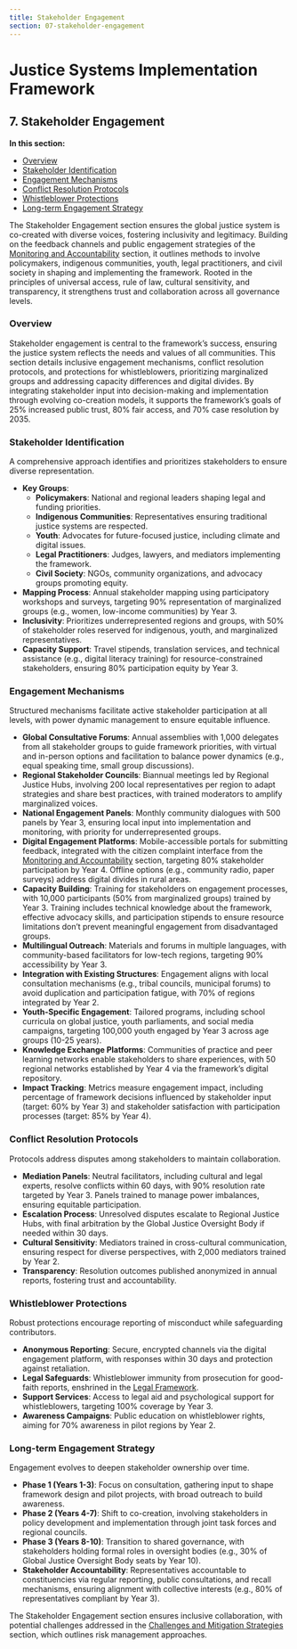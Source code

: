```yaml
---
title: Stakeholder Engagement
section: 07-stakeholder-engagement
---
```


# Justice Systems Implementation Framework

## <a id="07-stakeholder-engagement"></a>7. Stakeholder Engagement

**In this section:**
- [Overview](#overview)
- [Stakeholder Identification](#stakeholder-identification)
- [Engagement Mechanisms](#engagement-mechanisms)
- [Conflict Resolution Protocols](#conflict-resolution-protocols)
- [Whistleblower Protections](#whistleblower-protections)
- [Long-term Engagement Strategy](#long-term-engagement-strategy)

The Stakeholder Engagement section ensures the global justice system is co-created with diverse voices, fostering inclusivity and legitimacy. Building on the feedback channels and public engagement strategies of the [Monitoring and Accountability](/frameworks/docs/implementation/justice#06-monitoring-accountability) section, it outlines methods to involve policymakers, indigenous communities, youth, legal practitioners, and civil society in shaping and implementing the framework. Rooted in the principles of universal access, rule of law, cultural sensitivity, and transparency, it strengthens trust and collaboration across all governance levels.

### <a id="overview"></a>Overview
Stakeholder engagement is central to the framework’s success, ensuring the justice system reflects the needs and values of all communities. This section details inclusive engagement mechanisms, conflict resolution protocols, and protections for whistleblowers, prioritizing marginalized groups and addressing capacity differences and digital divides. By integrating stakeholder input into decision-making and implementation through evolving co-creation models, it supports the framework’s goals of 25% increased public trust, 80% fair access, and 70% case resolution by 2035.

### <a id="stakeholder-identification"></a>Stakeholder Identification
A comprehensive approach identifies and prioritizes stakeholders to ensure diverse representation.

- **Key Groups**:
  - **Policymakers**: National and regional leaders shaping legal and funding priorities.
  - **Indigenous Communities**: Representatives ensuring traditional justice systems are respected.
  - **Youth**: Advocates for future-focused justice, including climate and digital issues.
  - **Legal Practitioners**: Judges, lawyers, and mediators implementing the framework.
  - **Civil Society**: NGOs, community organizations, and advocacy groups promoting equity.
- **Mapping Process**: Annual stakeholder mapping using participatory workshops and surveys, targeting 90% representation of marginalized groups (e.g., women, low-income communities) by Year 3.
- **Inclusivity**: Prioritizes underrepresented regions and groups, with 50% of stakeholder roles reserved for indigenous, youth, and marginalized representatives.
- **Capacity Support**: Travel stipends, translation services, and technical assistance (e.g., digital literacy training) for resource-constrained stakeholders, ensuring 80% participation equity by Year 3.

### <a id="engagement-mechanisms"></a>Engagement Mechanisms
Structured mechanisms facilitate active stakeholder participation at all levels, with power dynamic management to ensure equitable influence.

- **Global Consultative Forums**: Annual assemblies with 1,000 delegates from all stakeholder groups to guide framework priorities, with virtual and in-person options and facilitation to balance power dynamics (e.g., equal speaking time, small group discussions).
- **Regional Stakeholder Councils**: Biannual meetings led by Regional Justice Hubs, involving 200 local representatives per region to adapt strategies and share best practices, with trained moderators to amplify marginalized voices.
- **National Engagement Panels**: Monthly community dialogues with 500 panels by Year 3, ensuring local input into implementation and monitoring, with priority for underrepresented groups.
- **Digital Engagement Platforms**: Mobile-accessible portals for submitting feedback, integrated with the citizen complaint interface from the [Monitoring and Accountability](/frameworks/docs/implementation/justice#06-monitoring-accountability) section, targeting 80% stakeholder participation by Year 4. Offline options (e.g., community radio, paper surveys) address digital divides in rural areas.
- **Capacity Building**: Training for stakeholders on engagement processes, with 10,000 participants (50% from marginalized groups) trained by Year 3. Training includes technical knowledge about the framework, effective advocacy skills, and participation stipends to ensure resource limitations don’t prevent meaningful engagement from disadvantaged groups.
- **Multilingual Outreach**: Materials and forums in multiple languages, with community-based facilitators for low-tech regions, targeting 90% accessibility by Year 3.
- **Integration with Existing Structures**: Engagement aligns with local consultation mechanisms (e.g., tribal councils, municipal forums) to avoid duplication and participation fatigue, with 70% of regions integrated by Year 2.
- **Youth-Specific Engagement**: Tailored programs, including school curricula on global justice, youth parliaments, and social media campaigns, targeting 100,000 youth engaged by Year 3 across age groups (10-25 years).
- **Knowledge Exchange Platforms**: Communities of practice and peer learning networks enable stakeholders to share experiences, with 50 regional networks established by Year 4 via the framework’s digital repository.
- **Impact Tracking**: Metrics measure engagement impact, including percentage of framework decisions influenced by stakeholder input (target: 60% by Year 3) and stakeholder satisfaction with participation processes (target: 85% by Year 4).

### <a id="conflict-resolution-protocols"></a>Conflict Resolution Protocols
Protocols address disputes among stakeholders to maintain collaboration.

- **Mediation Panels**: Neutral facilitators, including cultural and legal experts, resolve conflicts within 60 days, with 90% resolution rate targeted by Year 3. Panels trained to manage power imbalances, ensuring equitable participation.
- **Escalation Process**: Unresolved disputes escalate to Regional Justice Hubs, with final arbitration by the Global Justice Oversight Body if needed within 30 days.
- **Cultural Sensitivity**: Mediators trained in cross-cultural communication, ensuring respect for diverse perspectives, with 2,000 mediators trained by Year 2.
- **Transparency**: Resolution outcomes published anonymized in annual reports, fostering trust and accountability.

### <a id="whistleblower-protections"></a>Whistleblower Protections
Robust protections encourage reporting of misconduct while safeguarding contributors.

- **Anonymous Reporting**: Secure, encrypted channels via the digital engagement platform, with responses within 30 days and protection against retaliation.
- **Legal Safeguards**: Whistleblower immunity from prosecution for good-faith reports, enshrined in the [Legal Framework](/frameworks/docs/implementation/justice#03-legal-framework).
- **Support Services**: Access to legal aid and psychological support for whistleblowers, targeting 100% coverage by Year 3.
- **Awareness Campaigns**: Public education on whistleblower rights, aiming for 70% awareness in pilot regions by Year 2.

### <a id="long-term-engagement-strategy"></a>Long-term Engagement Strategy
Engagement evolves to deepen stakeholder ownership over time.

- **Phase 1 (Years 1-3)**: Focus on consultation, gathering input to shape framework design and pilot projects, with broad outreach to build awareness.
- **Phase 2 (Years 4-7)**: Shift to co-creation, involving stakeholders in policy development and implementation through joint task forces and regional councils.
- **Phase 3 (Years 8-10)**: Transition to shared governance, with stakeholders holding formal roles in oversight bodies (e.g., 30% of Global Justice Oversight Body seats by Year 10).
- **Stakeholder Accountability**: Representatives accountable to constituencies via regular reporting, public consultations, and recall mechanisms, ensuring alignment with collective interests (e.g., 80% of representatives compliant by Year 3).

The Stakeholder Engagement section ensures inclusive collaboration, with potential challenges addressed in the [Challenges and Mitigation Strategies](/frameworks/docs/implementation/justice#08-challenges-mitigation) section, which outlines risk management approaches.
